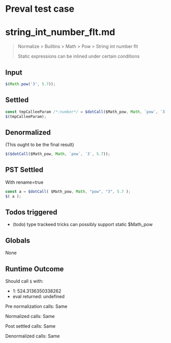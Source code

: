 # Preval test case

# string_int_number_flt.md

> Normalize > Builtins > Math > Pow > String int number flt
>
> Static expressions can be inlined under certain conditions

## Input

`````js filename=intro
$(Math.pow('3', 5.7));
`````


## Settled


`````js filename=intro
const tmpCalleeParam /*:number*/ = $dotCall($Math_pow, Math, `pow`, `3`, 5.7);
$(tmpCalleeParam);
`````


## Denormalized
(This ought to be the final result)

`````js filename=intro
$($dotCall($Math_pow, Math, `pow`, `3`, 5.7));
`````


## PST Settled
With rename=true

`````js filename=intro
const a = $dotCall( $Math_pow, Math, "pow", "3", 5.7 );
$( a );
`````


## Todos triggered


- (todo) type trackeed tricks can possibly support static $Math_pow


## Globals


None


## Runtime Outcome


Should call `$` with:
 - 1: 524.3136350338262
 - eval returned: undefined

Pre normalization calls: Same

Normalized calls: Same

Post settled calls: Same

Denormalized calls: Same
